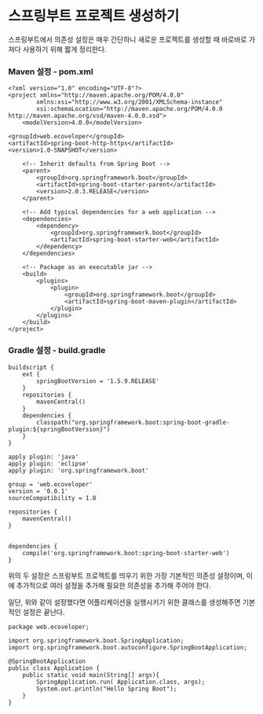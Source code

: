 # 스프링부트 프로젝트 생성하기

스프링부트에서 의존성 설정은 매우 간단하니 새로운 프로젝트를 생성할 때 바로바로 가져다 사용하기 위해 짧게 정리한다.



### Maven 설정 - pom.xml

    <?xml version="1.0" encoding="UTF-8"?>
    <project xmlns="http://maven.apache.org/POM/4.0.0"
            xmlns:xsi="http://www.w3.org/2001/XMLSchema-instance"
            xsi:schemaLocation="http://maven.apache.org/POM/4.0.0 http://maven.apache.org/xsd/maven-4.0.0.xsd">
        <modelVersion>4.0.0</modelVersion>

    <groupId>web.ecoveloper</groupId>
    <artifactId>spring-boot-http-https</artifactId>
    <version>1.0-SNAPSHOT</version>

        <!-- Inherit defaults from Spring Boot -->
        <parent>
            <groupId>org.springframework.boot</groupId>
            <artifactId>spring-boot-starter-parent</artifactId>
            <version>2.0.3.RELEASE</version>
        </parent>

        <!-- Add typical dependencies for a web application -->
        <dependencies>
            <dependency>
                <groupId>org.springframework.boot</groupId>
                <artifactId>spring-boot-starter-web</artifactId>
            </dependency>
        </dependencies>

        <!-- Package as an executable jar -->
        <build>
            <plugins>
                <plugin>
                    <groupId>org.springframework.boot</groupId>
                    <artifactId>spring-boot-maven-plugin</artifactId>
                </plugin>
            </plugins>
        </build>
    </project>



### Gradle 설정 - build.gradle

    buildscript {
        ext {
            springBootVersion = '1.5.9.RELEASE'
        }
        repositories {
            mavenCentral()
        }
        dependencies {
            classpath("org.springframework.boot:spring-boot-gradle-plugin:${springBootVersion}")
        }
    }

    apply plugin: 'java'
    apply plugin: 'eclipse'
    apply plugin: 'org.springframework.boot'

    group = 'web.ecoveloper'
    version = '0.0.1'
    sourceCompatibility = 1.8

    repositories {
        mavenCentral()
    }


    dependencies {
        compile('org.springframework.boot:spring-boot-starter-web')
    }



위의 두 설정은 스프링부트 프로젝트를 띄우기 위한 가장 기본적인 의존성 설정이며, 이에 추가적으로 여러 설정을 추가해 필요한 의존성을 추가해 주어야 한다. 

일단, 위와 같이 설정했다면 어플리케이션을 실행시키기 위한 클래스를 생성해주면 기본적인 설정은 끝난다. 

    package web.ecoveloper;

    import org.springframework.boot.SpringApplication;
    import org.springframework.boot.autoconfigure.SpringBootApplication;

    @SpringBootApplication
    public class Application {
        public static void main(String[] args){
            SpringApplication.run( Application.class, args);
            System.out.println("Hello Spring Boot");
        }
    }
